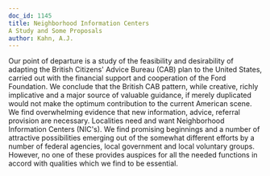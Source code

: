 ```yaml
---
doc_id: 1145
title: Neighborhood Information Centers
A Study and Some Proposals
author: Kahn, A.J.
---
```


Our point of departure is a study of the feasibility and desirability
of adapting the British Citizens' Advice Bureau (CAB) plan to the
United States, carried out with the financial support and cooperation
of the Ford Foundation.
  We conclude that the British CAB pattern, while creative, richly
implicative and a major source of valuable guidance, if merely duplicated
would not make the optimum contribution to the current American scene.
  We find overwhelming evidence that new information, advice, referral
provision are necessary.  Localities need and want Neighborhood Information
Centers (NIC's).
  We find promising beginnings and a number of attractive possibilities
emerging out of the somewhat different efforts by a number of federal
agencies, local government and local voluntary groups.  However, no one
of these provides auspices for all the needed functions in accord with
qualities which we find to be essential.